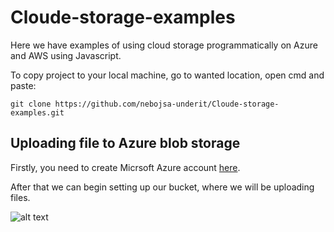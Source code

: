 # Cloude-storage-examples
Here we have examples of using cloud storage programmatically on Azure and AWS using Javascript.

To copy project to your local machine, go to wanted location, open cmd and paste: 

```git clone https://github.com/nebojsa-underit/Cloude-storage-examples.git```

## Uploading file to Azure blob storage


Firstly, you need to create Micrsoft Azure account [here](https://azure.microsoft.com/en-us/).

After that we can begin setting up our bucket, where we will be uploading files.



![alt text](https://i.postimg.cc/G90VzbMY/Go-To-Portal.png "Go to Micrsoft Auzre portal")

